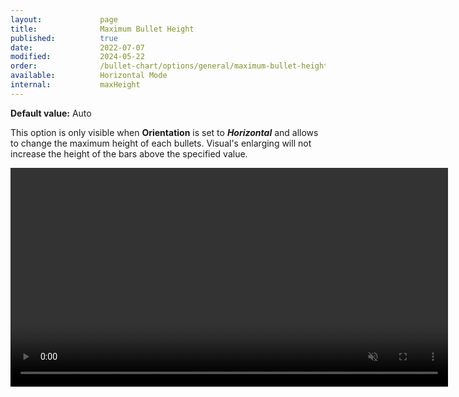 ```yaml
---
layout:             page
title:              Maximum Bullet Height
published:          true
date:               2022-07-07
modified:   	    2024-05-22
order:              /bullet-chart/options/general/maximum-bullet-height
available:          Horizontal Mode
internal:           maxHeight
---
```


**Default value:** Auto

This option is only visible when **Orientation** is set to ***Horizontal*** and allows to change the maximum height of each bullets. Visual's enlarging will not increase the height of the bars above the specified value.

<video src="images/maximum-bullet-height.mp4" width="700" autoplay loop muted></video>